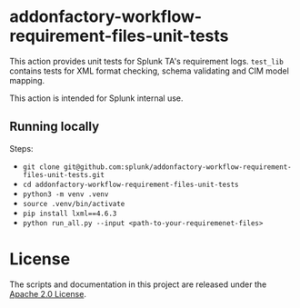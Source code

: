 # addonfactory-workflow-requirement-files-unit-tests

This action provides unit tests for Splunk TA's requirement logs.
`test_lib` contains tests for XML format checking, schema validating and CIM model mapping.

This action is intended for Splunk internal use.

## Running locally

Steps:

- `git clone git@github.com:splunk/addonfactory-workflow-requirement-files-unit-tests.git`
- `cd addonfactory-workflow-requirement-files-unit-tests`
- `python3 -m venv .venv`
- `source .venv/bin/activate`
- `pip install lxml==4.6.3`
- `python run_all.py --input <path-to-your-requiremenet-files>`

# License

The scripts and documentation in this project are released under the [Apache 2.0 License](LICENSE).
